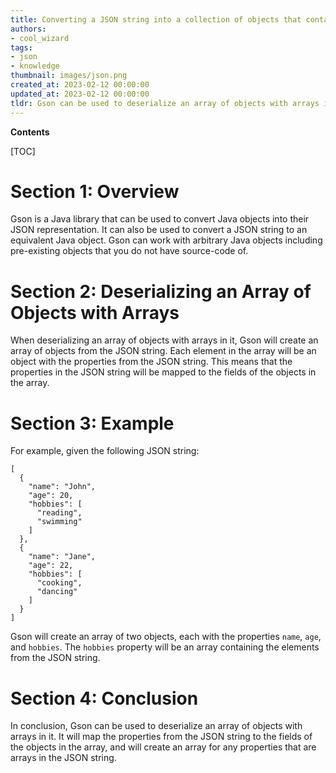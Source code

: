 ```yaml
---
title: Converting a JSON string into a collection of objects that contain arrays
authors:
- cool_wizard
tags:
- json
- knowledge
thumbnail: images/json.png
created_at: 2023-02-12 00:00:00
updated_at: 2023-02-12 00:00:00
tldr: Gson can be used to deserialize an array of objects with arrays in it from Json by using the fromJson() method.
---
```


**Contents**

[TOC]

# Section 1: Overview
Gson is a Java library that can be used to convert Java objects into their JSON representation. It can also be used to convert a JSON string to an equivalent Java object. Gson can work with arbitrary Java objects including pre-existing objects that you do not have source-code of.

# Section 2: Deserializing an Array of Objects with Arrays
When deserializing an array of objects with arrays in it, Gson will create an array of objects from the JSON string. Each element in the array will be an object with the properties from the JSON string. This means that the properties in the JSON string will be mapped to the fields of the objects in the array.

# Section 3: Example
For example, given the following JSON string:

```
[
  {
    "name": "John",
    "age": 20,
    "hobbies": [
      "reading",
      "swimming"
    ]
  },
  {
    "name": "Jane",
    "age": 22,
    "hobbies": [
      "cooking",
      "dancing"
    ]
  }
]
```

Gson will create an array of two objects, each with the properties `name`, `age`, and `hobbies`. The `hobbies` property will be an array containing the elements from the JSON string.

# Section 4: Conclusion
In conclusion, Gson can be used to deserialize an array of objects with arrays in it. It will map the properties from the JSON string to the fields of the objects in the array, and will create an array for any properties that are arrays in the JSON string.
